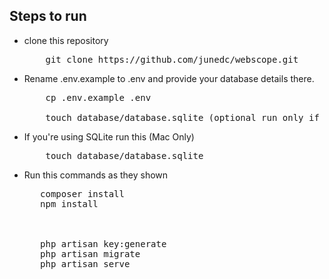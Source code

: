 ## Steps to run

<ul>
<li>clone this repository
<pre>
    git clone https://github.com/junedc/webscope.git
</pre>
</li>

<li>Rename .env.example to .env and provide your database details there.</li>

<pre>
    cp .env.example .env
    
    touch database/database.sqlite (optional run only if usinq sqlite)
</pre>

<li>If you're using SQLite run this (Mac Only)</li>

<pre>
    touch database/database.sqlite
</pre>


<li>Run this commands as they shown

   <pre>
   composer install
   npm install
   
   
   
   php artisan key:generate
   php artisan migrate
   php artisan serve
      
   
   </pre> 


</li>




</ul>

